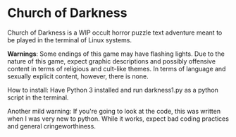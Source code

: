 # Church of Darkness

Church of Darkness is a WIP occult horror puzzle text adventure meant to be played in the
  terminal of Linux systems.

**Warnings**: Some endings of this game may have flashing lights. 
              Due to the nature of this game, expect graphic descriptions and 
                possibly offensive content in terms of religious and cult-like themes.
             In terms of language and sexually explicit content, however, there is none. 
 

How to install: Have Python 3 installed and run darkness1.py as a python 
                  script in the terminal.

Another mild warning: If you're going to look at the code, this was written when I was very new to python. While it works, expect bad coding practices
and general cringeworthiness.
